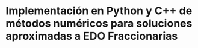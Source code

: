 # Implementación en Python y C++ de métodos numéricos para soluciones aproximadas a EDO Fraccionarias

